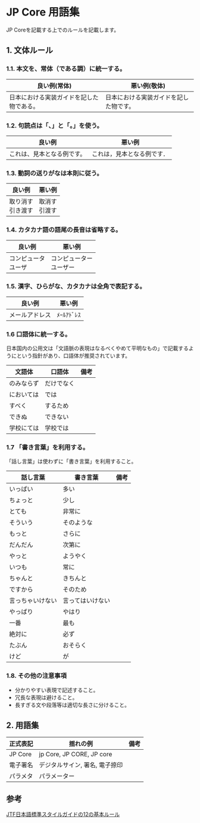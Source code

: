 # JP Core 用語集
JP Coreを記載する上でのルールを記載します。

## 1. 文体ルール
### 1.1. 本文を、常体（である調）に統一する。
|良い例(常体)|悪い例(敬体)| 
|---|---|
|日本における実装ガイドを記した物である。|日本における実装ガイドを記した物です。|

### 1.2. 句読点は「、」と「。」を使う。

|良い例|悪い例| 
|---|---|
|これは、見本となる例です。|これは，見本となる例です．|

### 1.3. 動詞の送りがなは本則に従う。

|良い例|悪い例| 
|---|---|
|取り消す<br/>引き渡す|取消す<br/>引渡す|

### 1.4. カタカナ語の語尾の長音は省略する。

|良い例|悪い例| 
|---|---|
|コンピュータ<br/>ユーザ|コンピューター<br/>ユーザー|

### 1.5. 漢字、ひらがな、カタカナは全角で表記する。

|良い例|悪い例| 
|---|---|
|メールアドレス|ﾒｰﾙｱﾄﾞﾚｽ|

### 1.6 口語体に統一する。
日本国内の公用文は「文語脈の表現はなるべくやめて平明なもの」で記載するようにという指針があり、口語体が推奨されています。

|文語体|口語体|備考|
|---|---|---|
|のみならず|だけでなく||
|においては|では||
|すべく|するため||
|できぬ|できない||
|学校にては|学校では||

### 1.7 「書き言葉」を利用する。
「話し言葉」は使わずに「書き言葉」を利用すること。

|話し言葉|書き言葉|備考|
|---|---|---|
|いっぱい|多い||
|ちょっと|少し||
|とても|非常に||
|そういう|そのような||
|もっと|さらに||
|だんだん|次第に||
|やっと|ようやく||
|いつも|常に||
|ちゃんと|きちんと||
|ですから|そのため||
|言っちゃいけない|言ってはいけない||
|やっぱり|やはり||
|一番|最も||
|絶対に|必ず||
|たぶん|おそらく||
|けど|が||

### 1.8. その他の注意事項
- 分かりやすい表現で記述すること。
- 冗長な表現は避けること。
- 長すぎる文や段落等は適切な長さに分けること。


## 2. 用語集

|正式表記|揺れの例|備考|
|---|---|---|
|JP Core|jp Core, JP CORE, JP core|
|電子署名|デジタルサイン, 署名, 電子捺印|
|パラメタ|パラメーター|


## 参考
[JTF日本語標準スタイルガイドの12の基本ルール](https://www.jtf.jp/pdf/jtf_style_guide.pdf)
